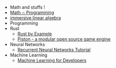  * Math and stuffs !
  * [Math ∩ Programming](http://jeremykun.com/main-content/)
  * [immersive linear algebra](http://immersivemath.com/ila/index.htm)
 * Programming
  * Rust
    * [Rust by Example](http://rustbyexample.com)
    * [Piston - a modular open source game engine](http://www.piston.rs/)
  * Neural Networks
    * [Recurrent Neural Networks Tutorial](http://www.wildml.com/2015/09/recurrent-neural-networks-tutorial-part-1-introduction-to-rnns/)
  * Machine Learning
    * [Machine Learning for Developers](http://xyclade.github.io/MachineLearning/)
